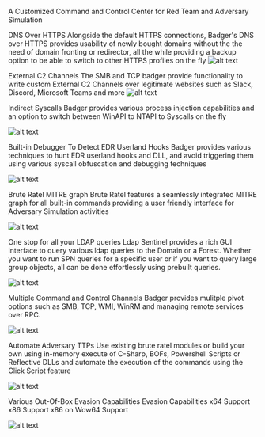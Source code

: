 A Customized Command and Control Center for Red Team and Adversary Simulation

DNS Over HTTPS
Alongside the default HTTPS connections, Badger's DNS over HTTPS provides usability of newly bought domains without the the need of domain fronting or redirector, all the while providing a backup option to be able to switch to other HTTPS profiles on the fly
![alt text](https://bruteratel.com/images/index_img/doh_profile.png)






External C2 Channels
The SMB and TCP badger provide functionality to write custom External C2 Channels over legitimate websites such as Slack, Discord, Microsoft Teams and more
![alt text](https://bruteratel.com/images/index_img/external_c2.png)


Indirect Syscalls
Badger provides various process injection capabilities and an option to switch between WinAPI to NTAPI to Syscalls on the fly


![alt text](https://bruteratel.com/images/index_img/proc_inject.png)



Built-in Debugger To Detect EDR Userland Hooks
Badger provides various techniques to hunt EDR userland hooks and DLL, and avoid triggering them using various syscall obfuscation and debugging techniques

![alt text](https://bruteratel.com/images/index_img/detect_hook.png)


Brute Ratel MITRE graph
Brute Ratel features a seamlessly integrated MITRE graph for all built-in commands providing a user friendly interface for Adversary Simulation activities

![alt text](https://bruteratel.com/images/index_img/mitre.png)



One stop for all your LDAP queries
Ldap Sentinel provides a rich GUI interface to query various ldap queries to the Domain or a Forest. Whether you want to run SPN queries for a specific user or if you want to query large group objects, all can be done effortlessly using prebuilt queries.

![alt text](https://bruteratel.com/images/brute_img/5.1_ldapsentinel.png)


Multiple Command and Control Channels
Badger provides mulitple pivot options such as SMB, TCP, WMI, WinRM and managing remote services over RPC.

![alt text](https://bruteratel.com/images/brute_img/multi_pivot.jpeg)


Automate Adversary TTPs
Use existing brute ratel modules or build your own using in-memory execute of C-Sharp, BOFs, Powershell Scripts or Reflective DLLs and automate the execution of the commands using the Click Script feature

![alt text](https://bruteratel.com/images/index_img/click_script.png)



Various Out-Of-Box Evasion Capabilities
Evasion Capabilities	x64 Support	x86 Support	x86 on Wow64 Support

![alt text](https://www.zupimages.net/up/22/43/jj4f.png)
